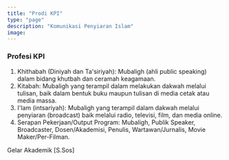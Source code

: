 ```yaml
---
title: "Prodi KPI"
type: "page"
description: "Komunikasi Penyiaran Islam"
image:  
---
```


### Profesi KPI

1. Khithabah (Diniyah dan Ta'siriyah): Mubaligh (ahli public speaking) dalam bidang khutbah dan ceramah keagamaan.
2. Kitabah: Mubaligh yang terampil dalam melakukan dakwah melalui tulisan, baik dalam bentuk buku maupun tulisan di media cetak atau media massa.
3. I'lam (intsariyah): Mubaligh yang terampil dalam dakwah melalui penyiaran (broadcast) baik melalui radio, televisi, film, dan media online.
4. Serapan Pekerjaan/Output Program: Mubaligh, Publik Speaker, Broadcaster, Dosen/Akademisi, Penulis, Wartawan/Jurnalis, Movie Maker/Per-Filman. 

Gelar Akademik [S.Sos]